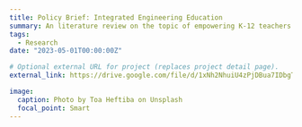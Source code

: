 ```yaml
---
title: Policy Brief: Integrated Engineering Education
summary: An literature review on the topic of empowering K-12 teachers to meet the Next Generation Science Standards in Professional Development Programs `external_link`.
tags:
  - Research
date: "2023-05-01T00:00:00Z"

# Optional external URL for project (replaces project detail page).
external_link: https://drive.google.com/file/d/1xNh2NhuiU4zPjDBua7IDbgT4QJT_Q4jv/view?usp=drive_open

image:
  caption: Photo by Toa Heftiba on Unsplash
  focal_point: Smart
---
```

